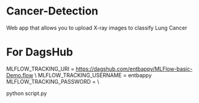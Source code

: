 # Cancer-Detection
Web app that allows you to upload X-ray images to classify Lung Cancer

# For DagsHub
MLFLOW_TRACKING_URI = https://dagshub.com/entbappy/MLFlow-basic-Demo.flow \ 
MLFLOW_TRACKING_USERNAME = entbappy \
MLFLOW_TRACKING_PASSWORD = \

python script.py

